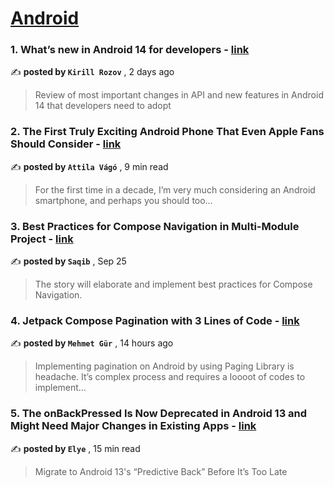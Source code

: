
<h1><a href=https://medium.com/tag/android/recommended target="_blank" rel="noopener noreferrer">Android</a></h1>
<h3>1. What’s new in Android 14 for developers - <a href=https://medium.com/proandroiddev/whats-new-in-android-14-1e5d7d8b3482?source=tag_recommended_feed---------0-84----------android----------1259ae73_3452_468d_8a18_5410bcda200e------- target="_blank" rel="noopener noreferrer">link</a></h3>

✍️ **posted by `Kirill Rozov`** <date> , 2 days ago</date>

<blockquote>Review of most important changes in API and new features in Android 14 that developers need to adopt</blockquote>

<h3>2. The First Truly Exciting Android Phone That Even Apple Fans Should Consider - <a href=https://medium.com/@attilavago/the-first-truly-exciting-android-phone-that-even-apple-fans-should-consider-9ef205d678ae?source=tag_recommended_feed---------1-107----------android----------1259ae73_3452_468d_8a18_5410bcda200e------- target="_blank" rel="noopener noreferrer">link</a></h3>

✍️ **posted by `Attila Vágó`** <date> , 9 min read</date>

<blockquote>For the first time in a decade, I’m very much considering an Android smartphone, and perhaps you should too…</blockquote>

<h3>3. Best Practices for Compose Navigation in Multi-Module Project - <a href=https://medium.com/proandroiddev/best-practices-for-compose-navigation-in-multi-module-project-eec79ddcef4d?source=tag_recommended_feed---------2-85----------android----------1259ae73_3452_468d_8a18_5410bcda200e------- target="_blank" rel="noopener noreferrer">link</a></h3>

✍️ **posted by `Saqib`** <date> , Sep 25</date>

<blockquote>The story will elaborate and implement best practices for Compose Navigation.</blockquote>

<h3>4. Jetpack Compose Pagination with 3 Lines of Code - <a href=https://medium.com/@mehmetgur/jetpack-compose-pagination-with-3-lines-of-code-218f92ff5b52?source=tag_recommended_feed---------3-84----------android----------1259ae73_3452_468d_8a18_5410bcda200e------- target="_blank" rel="noopener noreferrer">link</a></h3>

✍️ **posted by `Mehmet Gür`** <date> , 14 hours ago</date>

<blockquote>Implementing pagination on Android by using Paging Library is headache. It’s complex process and requires a loooot of codes to implement…</blockquote>

<h3>5. The onBackPressed Is Now Deprecated in Android 13 and Might Need Major Changes in Existing Apps - <a href=https://medium.com/mobile-app-development-publication/migrate-to-android-13-predictive-back-soon-before-its-too-late-e1e1723f392?source=tag_recommended_feed---------4-107----------android----------1259ae73_3452_468d_8a18_5410bcda200e------- target="_blank" rel="noopener noreferrer">link</a></h3>

✍️ **posted by `Elye`** <date> , 15 min read</date>

<blockquote>Migrate to Android 13's “Predictive Back” Before It’s Too Late</blockquote>

